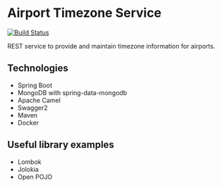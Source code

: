 # Airport Timezone Service

[![Build Status](https://travis-ci.org/pharsfalvi/apt-timezone.svg?branch=master)](https://travis-ci.org/pharsfalvi/apt-timezone)

REST service to provide and maintain timezone information for airports.

## Technologies

- Spring Boot
- MongoDB with spring-data-mongodb
- Apache Camel
- Swagger2
- Maven
- Docker

## Useful library examples
- Lombok
- Jolokia
- Open POJO